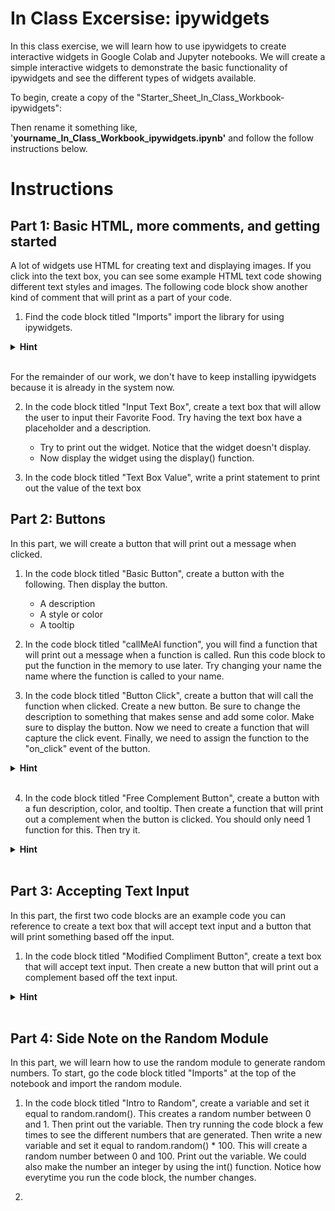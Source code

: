 # In Class Excersise: ipywidgets

In this class exercise, we will learn how to use ipywidgets to create interactive widgets in Google Colab and Jupyter notebooks. We will create a simple interactive widgets to demonstrate the basic functionality of ipywidgets and see the different types of widgets available.

To begin, create a copy of the "Starter_Sheet_In_Class_Workbook-ipywidgets": 

Then rename it something like, '**yourname_In_Class_Workbook_ipywidgets.ipynb'** and follow the follow instructions below. 

# Instructions

## Part 1: Basic HTML, more comments, and getting started

A lot of widgets use HTML for creating text and displaying images. If you click into the text box, you can see some example HTML text code showing different text styles and images. The following code block show another kind of comment that will print as a part of your code.

1. Find the code block titled "Imports" import the library for using ipywidgets.

<details>
   <summary><b>Hint</b></summary>
   <div style="margin-left: 20px;">
      <pre><code>
         import ipywidgets as widgets
      </code></pre>
   </div>
</details>

<br> For the remainder of our work, we don't have to keep installing ipywidgets because it is already in the system now.

2. In the code block titled "Input Text Box", create a text box that will allow the user to input their Favorite Food. Try having the text box have a placeholder and a description.

      - Try to print out the widget. Notice that the widget doesn't display. 
      - Now display the widget using the display() function.

3. In the code block titled "Text Box Value", write a print statement to print out the value of the text box

## Part 2: Buttons

In this part, we will create a button that will print out a message when clicked.

1. In the code block titled "Basic Button", create a button with the following. Then display the button.

      - A description 
      - A style or color
      - A tooltip

2. In the code block titled "callMeAl function", you will find a function that will print out a message when a function is called. Run this code block to put the function in the memory to use later. Try changing your name the name where the function is called to your name. 

3. In the code block titled "Button Click", create a button that will call the function when clicked. Create a new button. Be sure to change the description to something that makes sense and add some color. Make sure to display the button. Now we need to create a function that will capture the click event. Finally, we need to assign the function to the "on_click" event of the button. 

<details>
   <summary><b>Hint</b></summary>
   <div style="margin-left: 20px;">
      Your function should have parameter, call the function, and print it.
   </div>
</details>
<br>

4. In the code block titled "Free Complement Button", create a button with a fun description, color, and tooltip. Then create a function that will print out a complement when the button is clicked. You should only need 1 function for this. Then try it. 

<details>
   <summary><b>Hint</b></summary>
   <div style="margin-left: 20px;">
      Try writing the code from scratch, but if needed, you can use the code from the previous example.
   </div>
</details>
<br>

## Part 3: Accepting Text Input

In this part, the first two code blocks are an example code you can reference to create a text box that will accept text input and a button that will print something based off the input.

1. In the code block titled "Modified Compliment Button", create a text box that will accept text input. Then create a new button that will print out a complement based off the text input.

<details>
   <summary><b>Hint</b></summary>
   <div style="margin-left: 20px;">
      Try writing the code from scratch, but if needed, you can use the code from the previous example.
   </div>
</details>
<br>

## Part 4: Side Note on the Random Module

In this part, we will learn how to use the random module to generate random numbers. To start, go the code block titled "Imports" at the top of the notebook and import the random module.

1. In the code block titled "Intro to Random", create a variable and set it equal to random.random(). This creates a random number between 0 and 1. Then print out the variable. Then try running the code block a few times to see the different numbers that are generated. Then write a new variable and set it equal to random.random() * 100. This will create a random number between 0 and 100. Print out the variable. We could also make the number an integer by using the int() function. Notice how everytime you run the code block, the number changes.

2.